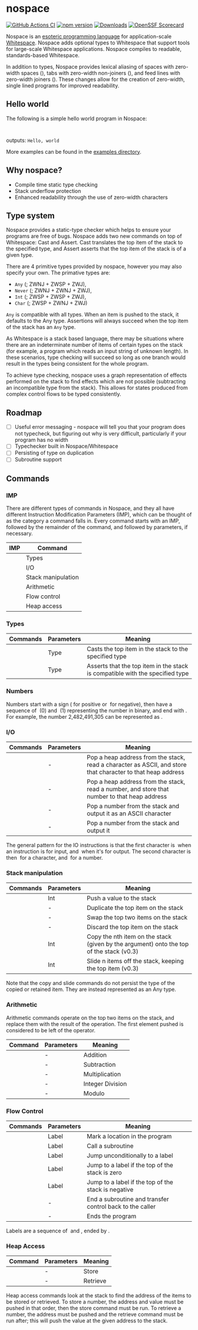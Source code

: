 ﻿# nospace

[![GitHub Actions CI](https://github.com/LeahHirst/nospace/workflows/CI/badge.svg)](https://github.com/LeahHirst/nospace/actions?query=workflow%3ACI)
[![npm version](https://badge.fury.io/js/nospace.svg)](https://www.npmjs.com/package/nospace)
[![Downloads](https://img.shields.io/npm/dm/nospace.svg)](https://www.npmjs.com/package/nospace)
[![OpenSSF Scorecard](https://api.securityscorecards.dev/projects/github.com/LeahHirst/nospace/badge)](https://securityscorecards.dev/viewer/?uri=github.com/LeahHirst/nospace)


Nospace is an [esoteric programming language](https://en.wikipedia.org/wiki/Esoteric_programming_language) for application-scale [Whitespace](https://esolangs.org/wiki/Whitespace). Nospace adds optional types to Whitespace that support tools for large-scale Whitespace applications. Nospace compiles to readable, standards-based Whitespace.

In addition to types, Nospace provides lexical aliasing of spaces with zero-width spaces (`​`), tabs with zero-width non-joiners (`‌`), and feed lines with zero-width joiners (`‍`). These changes allow for the creation of zero-width, single lined programs for improved readability.

## Hello world
The following is a simple hello world program in Nospace:

```
​​​‌​​‌​​​‍‌‍​​​​​‌‌​​‌​‌‍‌‍​​​​​‌‌​‌‌​​‍‌‍​​​​​‌‌​‌‌​​‍‌‍​​​​​‌‌​‌‌‌‌‍‌‍​​​​​‌​‌‌​​‍‌‍​​​​​‌​​​​​‍‌‍​​​​​‌‌‌​‌‌‌‍‌‍​​​​​‌‌​‌‌‌‌‍‌‍​​​​​‌‌‌​​‌​‍‌‍​​​​​‌‌​‌‌​​‍‌‍​​​​​‌‌​​‌​​‍‌‍​​‍‍‍
```

outputs: `Hello, world`

More examples can be found in the [examples directory](https://github.com/LeahHirst/nospace/tree/main/examples).

## Why nospace?

- Compile time static type checking
- Stack underflow protection
- Enhanced readability through the use of zero-width characters

## Type system

Nospace provides a static-type checker which helps to ensure your programs are free of bugs. Nospace adds two new commands on top of Whitespace: Cast and Assert. Cast translates the top item of the stack to the specified type, and Assert asserts that the top item of the stack is of a given type.

There are 4 primitive types provided by nospace, however you may also specify your own. The primative types are:

- `Any` (`‌​‍`; ZWNJ + ZWSP + ZWJ),
- `Never` (`‌‌‍`; ZWNJ + ZWNJ + ZWJ),
- `Int` (`​​‍`; ZWSP + ZWSP + ZWJ),
- `Char` (`​‌‍`; ZWSP + ZWNJ + ZWJ)

`Any` is compatible with all types. When an item is pushed to the stack, it defaults to the Any type. Assertions will always succeed when the top item of the stack has an `Any` type.

As Whitespace is a stack based language, there may be situations where there are an indeterminate number of items of certain types on the stack (for example, a program which reads an input string of unknown length). In these scenarios, type checking will succeed so long as one branch would result in the types being consistent for the whole program.

To achieve type checking, nospace uses a graph representation of effects performed on the stack to find effects which are not possible (subtracting an incompatible type from the stack). This allows for states produced from complex control flows to be typed consistently.

## Roadmap

- [ ] Useful error messaging - nospace will tell you that your program does not typecheck, but figuring out why is very difficult, particularly if your program has no width
- [ ] Typechecker built in Nospace/Whitespace
- [ ] Persisting of type on duplication
- [ ] Subroutine support

## Commands

### IMP

There are different types of commands in Nospace, and they all have different Instruction Modification Parameters (IMP), which can be thought of as the category a command falls in. Every command starts with an IMP, followed by the remainder of the command, and followed by parameters, if necessary.

| IMP | Command |
| --- | ------- |
| `⁠` | Types |
| `‌‍`  | I/O     |
| `​`  | Stack manipulation |
| `‌​`  | Arithmetic |
| `‍`  | Flow control |
| `‌‌`  | Heap access |

### Types

| Commands | Parameters | Meaning |
| - | - | - |
| `⁠​` | Type | Casts the top item in the stack to the specified type | 
| `⁠` | Type | Asserts that the top item in the stack is compatible with the specified type |


### Numbers

Numbers start with a sign (`​` for positive or `‌` for negative), then have a sequence of `​` (0) and `‌` (1) representing the number in binary, and end with `‍`. For example, the number 2,482,491,305 can be represented as `​‍‌‍​‍​‍‌‍​‍​‍‌‍‌‍‌‍‌‍‌‍‌‍​‍‌‍‌‍‌‍‌‍‌‍​‍​‍‌‍‌‍‌‍‌‍‌‍​‍‌‍​‍‌‍​‍​‍‌‍`.


### I/O

| Commands | Parameters | Meaning |
| - | - | - |
| `‌​` | - | Pop a heap address from the stack, read a character as ASCII, and store that character to that heap address | 
| `‌‌` | - | Pop a heap address from the stack, read a number, and store that number to that heap address |
| `​​` | - | Pop a number from the stack and output it as an ASCII character |
| `​‌` | - | Pop a number from the stack and output it |

The general pattern for the IO instructions is that the first character is `‌` when an instruction is for input, and `​` when it's for output. The second character is then `​` for a character, and `‌` for a number.

### Stack manipulation

| Commands‍ | Parameters‍ | Meaning |
| - | - | - |
| `​` | Int | Push a value to the stack |
| `‍​‍` | -‍ | Duplicate the top item on the stack |
| `‍‌‍` | -‍ | Swap the top two items on the stack |
| `‍‍‍` | -‍ | Discard the top item on the stack |
| `‌​‍` | Int | Copy the nth item on the stack (given by the argument) onto the top of the stack (v0.3) |
| `‌‍‍` | Int | Slide n items off the stack, keeping the top item (v0.3) |

Note that the copy and slide commands do not persist the type of the copied or retained item. They are instead represented as an Any type.

### Arithmetic

Arithmetic commands operate on the top two items on the stack, and replace them with the result of the operation. The first element pushed is considered to be left of the operator.

| Command | Parameters | Meaning |
| - | - | - |
| `​​` | - | Addition |
| `​‌` | - | Subtraction |
| `​‍` | - | Multiplication |
| `‌​` | - | Integer Division |
| `‌‌` | - | Modulo |

### Flow Control

| Commands | Parameters | Meaning |
| - | - | - |
| `​​` | Label | Mark a location in the program |
| `​‌` | Label | Call a subroutine |
| `​‍` | Label | Jump unconditionally to a label |
| `‌​` | Label | Jump to a label if the top of the stack is zero |
| `‌‌` | Label | Jump to a label if the top of the stack is negative |
| `‌‍` | - | End a subroutine and transfer control back to the caller |
| `‍‍` | - | Ends the program |

Labels are a sequence of `​` and `‌`, ended by `‍`.

### Heap Access

| Command | Parameters | Meaning |
| - | - | - |
| `​` | - | Store |
| `‌` | - | Retrieve |

Heap access commands look at the stack to find the address of the items to be stored or retrieved. To store a number, the address and value must be pushed in that order, then the store command must be run. To retrieve a number, the address must be pushed and the retrieve command must be run after; this will push the value at the given address to the stack.
